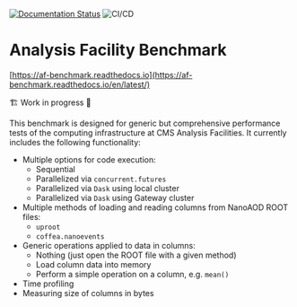 [![Documentation Status](https://readthedocs.org/projects/af-benchmark/badge/?version=latest)](https://af-benchmark.readthedocs.io/en/latest/?badge=latest)
![CI/CD](https://github.com/PurdueAF/af-benchmark/actions/workflows/ci.yml/badge.svg)

# Analysis Facility Benchmark

[https://af-benchmark.readthedocs.io](https://af-benchmark.readthedocs.io/en/latest/)

🏗️ Work in progress 🚧


This benchmark is designed for generic but comprehensive performance tests of the computing infrastructure at CMS Analysis Facilities. It currently includes the following functionality:

- Multiple options for code execution:
    - Sequential
    - Parallelized via `concurrent.futures`
    - Parallelized via `Dask` using local cluster
    - Parallelized via `Dask` using Gateway cluster
- Multiple methods of loading and reading columns from NanoAOD ROOT files:
    - `uproot`
    - `coffea.nanoevents`
- Generic operations applied to data in columns:
    - Nothing (just open the ROOT file with a given method)
    - Load column data into memory
    - Perform a simple operation on a column, e.g. `mean()`
- Time profiling
- Measuring size of columns in bytes


